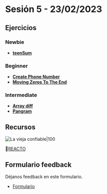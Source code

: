 # Sesión 5 - 23/02/2023

## Ejercicios

### Newbie

- [**teenSum**](./exercises/teen-sum/README.md)

### Beginner

- [**Create Phone Number**](./exercises/create-phone-number/README.md)
- [**Moving Zeros To The End**](./exercises/move-zeros/README.md)

### Intermediate

- [**Array diff**](./exercises/array-diff/README.md)
- [**Pangram**](./exercises/pangram/README.md)

## Recursos

![La vieja confiable|100](https://user-images.githubusercontent.com/39414582/219725163-7917aae8-c0a8-4357-ac96-99d60f323959.png)

🔗[REACTO](https://www.youtube.com/watch?v=AoD3hLFxI5I)

## Formulario feedback

Déjanos feedback en este formulario.

- [Formulario](https://forms.gle/rnAV7QAZFqzndaZp8)
